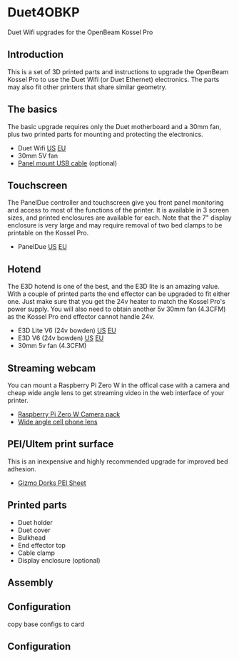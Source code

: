 # Duet4OBKP
Duet Wifi upgrades for the OpenBeam Kossel Pro

## Introduction
This is a set of 3D printed parts and instructions to upgrade the OpenBeam Kossel Pro to use the Duet Wifi (or Duet Ethernet) electronics.  The parts may also fit other printers that share similar geometry.

## The basics
The basic upgrade requires only the Duet motherboard and a 30mm fan, plus two printed parts for mounting and protecting the electronics.
  * Duet Wifi [US](https://www.filastruder.com/collections/electronics/products/duet-wifi) [EU](https://www.duet3d.com/DuetWifi)
  * 30mm 5V fan
  * [Panel mount USB cable](https://www.adafruit.com/product/937) (optional)


## Touchscreen
The PanelDue controller and touchscreen give you front panel monitoring and access to most of the functions of the printer.  It is available in 3 screen sizes, and printed enclosures are available for each.  Note that the 7" display enclosure is very large and may require removal of two bed clamps to be printable on the Kossel Pro.
  * PanelDue [US](https://www.filastruder.com/collections/electronics/products/paneldue) [EU](https://www.duet3d.com/DuetAddons/PanelDue)

## Hotend
The E3D hotend is one of the best, and the E3D lite is an amazing value.  With a couple of printed parts the end effector can be upgraded to fit either one.  Just make sure that you get the 24v heater to match the Kossel Pro's power supply.  You will also need to obtain another 5v 30mm fan (4.3CFM) as the Kossel Pro end effector cannot handle 24v.
  * E3D Lite V6 (24v bowden) [US](https://www.filastruder.com/products/lite6?variant=1283850628) [EU](http://e3d-online.com/Lite6-1.75mm-Bowden-24v)
  * E3D V6 (24v bowden) [US](https://www.filastruder.com/products/all-metal-e3d-v6-hotend?variant=1236046392) [EU](http://e3d-online.com/E3D-v6/Full-Kit/175-universal-bowden-full-kit)
  * 30mm 5v fan (4.3CFM)

## Streaming webcam
You can mount a Raspberry Pi Zero W in the offical case with a camera and cheap wide angle lens to get streaming video in the web interface of your printer.
  * [Raspberry Pi Zero W Camera pack](https://www.adafruit.com/product/3414)
  * [Wide angle cell phone lens](https://www.amazon.com/Aduro-Universal-Magnetic-Detachable-Smartphones/dp/B01N2REG4L)

## PEI/Ultem print surface
This is an inexpensive and highly recommended upgrade for improved bed adhesion.
  * [Gizmo Dorks PEI Sheet](https://www.amazon.com/Gizmo-Dorks-Printing-Surface-Adhesive/dp/B01KGDTNQ2)

## Printed parts

  * Duet holder
  * Duet cover
  * Bulkhead
  * End effector top
  * Cable clamp
  * Display enclosure (optional)

## Assembly

## Configuration

copy base configs to card

## Configuration
